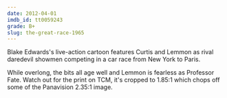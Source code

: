 ```yaml
---
date: 2012-04-01
imdb_id: tt0059243
grade: B+
slug: the-great-race-1965
---
```


Blake Edwards's live-action cartoon features Curtis and Lemmon as rival daredevil showmen competing in a car race from New York to Paris.

While overlong, the bits all age well and Lemmon is fearless as Professor Fate. Watch out for the print on TCM, it's cropped to 1.85:1 which chops off some of the Panavision 2.35:1 image.
